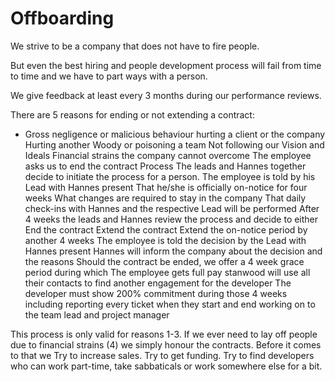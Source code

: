 # Offboarding

We strive to be a company that does not have to fire people. 

But even the best hiring and people development process will fail from time to time and we have to part ways with a person.

We give feedback at least every 3 months during our performance reviews.

There are 5 reasons for ending or not extending a contract:

- Gross negligence or malicious behaviour hurting a client or the company
Hurting another Woody or poisoning a team
Not following our Vision and Ideals
Financial strains the company cannot overcome 
The employee asks us to end the contract
Process
The leads and Hannes together decide to initiate the process for a person.
The employee is told by his Lead with Hannes present
That he/she is officially on-notice for four weeks
What changes are required to stay in the company
That daily check-ins with Hannes and the respective Lead will be performed
After 4 weeks the leads and Hannes review the process and decide to either
End the contract
Extend the contract
Extend the on-notice period by another 4 weeks
The employee is told the decision by the Lead with Hannes present
Hannes will inform the company about the decision and the reasons
Should the contract be ended, we offer a 4 week grace period during which
The employee gets full pay
stanwood will use all their contacts to find another engagement for the developer
The developer must show 200% commitment during those 4 weeks including reporting every ticket when they start and end working on to the team lead and project manager

This process is only valid for reasons 1-3. If we ever need to lay off people due to financial strains (4) we simply honour the contracts.
Before it comes to that we
Try to increase sales.
Try to get funding.
Try to find developers who can work part-time, take sabbaticals or work somewhere else for a bit.